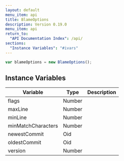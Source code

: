 ```yaml
---
layout: default
menu_item: api
title: BlameOptions
description: Version 0.19.0
menu_item: api
return_to:
  "API Documentation Index": /api/
sections:
  "Instance Variables": "#ivars"
---
```


```js
var blameOptions = new BlameOptions();
```

## <a name="ivars"></a>Instance Variables

| Variable | Type | Description |
| --- | --- | --- |
| <a name="flags"></a>flags | Number |  |
| <a name="maxLine"></a>maxLine | Number |  |
| <a name="minLine"></a>minLine | Number |  |
| <a name="minMatchCharacters"></a>minMatchCharacters | Number |  |
| <a name="newestCommit"></a>newestCommit | Oid |  |
| <a name="oldestCommit"></a>oldestCommit | Oid |  |
| <a name="version"></a>version | Number |  |

